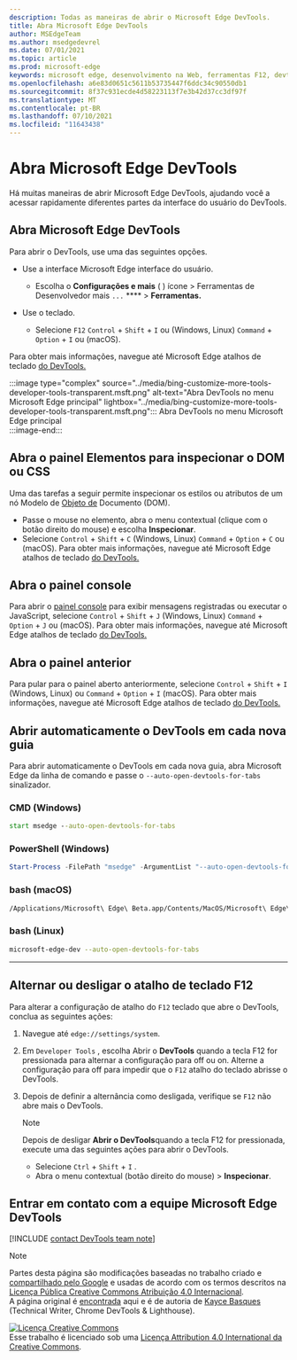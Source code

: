 ```yaml
---
description: Todas as maneiras de abrir o Microsoft Edge DevTools.
title: Abra Microsoft Edge DevTools
author: MSEdgeTeam
ms.author: msedgedevrel
ms.date: 07/01/2021
ms.topic: article
ms.prod: microsoft-edge
keywords: microsoft edge, desenvolvimento na Web, ferramentas F12, devtools
ms.openlocfilehash: a6e83d0651c5611b53735447f6ddc34c90550db1
ms.sourcegitcommit: 8f37c931ecde4d58223113f7e3b42d37cc3df97f
ms.translationtype: MT
ms.contentlocale: pt-BR
ms.lasthandoff: 07/10/2021
ms.locfileid: "11643438"
---
```

<!-- Copyright Kayce Basques 

   Licensed under the Apache License, Version 2.0 (the "License");
   you may not use this file except in compliance with the License.
   You may obtain a copy of the License at

       https://www.apache.org/licenses/LICENSE-2.0

   Unless required by applicable law or agreed to in writing, software
   distributed under the License is distributed on an "AS IS" BASIS,
   WITHOUT WARRANTIES OR CONDITIONS OF ANY KIND, either express or implied.
   See the License for the specific language governing permissions and
   limitations under the License. -->
# <a name="open-microsoft-edge-devtools"></a>Abra Microsoft Edge DevTools  

Há muitas maneiras de abrir Microsoft Edge DevTools, ajudando você a acessar rapidamente diferentes partes da interface do usuário do DevTools. 

## <a name="open-microsoft-edge-devtools"></a>Abra Microsoft Edge DevTools  

Para abrir o DevTools, use uma das seguintes opções.  

*   Use a interface Microsoft Edge interface do usuário.
    *  Escolha o **Configurações e mais** \( \) ícone > Ferramentas de Desenvolvedor mais `...` ****  >   **Ferramentas.**  
    
*   Use o teclado.  
    *   Selecione `F12` `Control` + `Shift` + `I` ou \(Windows, Linux\) `Command` + `Option` + `I` ou \(macOS\).  

Para obter mais informações, navegue até Microsoft Edge atalhos de teclado [do DevTools.][DevtoolsShortcutsIndex]  

:::image type="complex" source="../media/bing-customize-more-tools-developer-tools-transparent.msft.png" alt-text="Abra DevTools no menu Microsoft Edge principal" lightbox="../media/bing-customize-more-tools-developer-tools-transparent.msft.png":::
   Abra DevTools no menu Microsoft Edge principal  
:::image-end:::  

## <a name="open-the-elements-panel-to-inspect-the-dom-or-css"></a>Abra o painel Elementos para inspecionar o DOM ou CSS  

Uma das tarefas a seguir permite inspecionar os estilos ou atributos de um nó Modelo de [Objeto de](https://developer.mozilla.org/en-US/docs/Web/API/Document_Object_Model) Documento \(DOM\).

*   Passe o mouse no elemento, abra o menu contextual \(clique com o botão direito do mouse\) e escolha **Inspecionar**.  
*   Selecione `Control` + `Shift` + `C` \(Windows, Linux\) `Command` + `Option` + `C` ou \(macOS\). Para obter mais informações, navegue até Microsoft Edge atalhos de teclado [do DevTools.][DevtoolsShortcutsIndex]  

<!-- :::image type="complex" source="../media/bing-right-click-inspect.msft.png" alt-text="The Inspect option" lightbox="../media/bing-right-click-inspect.msft.png":::
   The **Inspect** option  
:::image-end:::  --> 

<!--Navigate to [Get Started With Viewing And Changing CSS][GetStartedCSS].  -->  

## <a name="open-the-console-panel"></a>Abra o painel console  

Para abrir o [painel console][DevtoolsConsoleIndex] para exibir mensagens registradas ou executar o JavaScript, selecione `Control` + `Shift` + `J` \(Windows, Linux\) `Command` + `Option` + `J` ou \(macOS\). Para obter mais informações, navegue até Microsoft Edge atalhos de teclado [do DevTools.][DevtoolsShortcutsIndex]  

<!--Navigate to [Get Started With The Console][ConsoleGetStarted].  -->

## <a name="open-the-previous-panel"></a>Abra o painel anterior  

Para pular para o painel aberto anteriormente, selecione `Control` + `Shift` + `I` \(Windows, Linux\) ou `Command` + `Option` + `I` \(macOS\).  Para obter mais informações, navegue até Microsoft Edge atalhos de teclado [do DevTools.][DevtoolsShortcutsIndex]  

## <a name="auto-open-devtools-on-every-new-tab"></a>Abrir automaticamente o DevTools em cada nova guia  

Para abrir automaticamente o DevTools em cada nova guia, abra Microsoft Edge da linha de comando e passe o `--auto-open-devtools-for-tabs` sinalizador.  

### [<a name="cmd-windows"></a>CMD (Windows)](#tab/cmd-Windows/)  

<a id="auto-open-devtools-command-line"></a>  

```cmd
start msedge --auto-open-devtools-for-tabs
```  

### [<a name="powershell-windows"></a>PowerShell (Windows)](#tab/powershell-Windows/)  

<a id="auto-open-devtools-command-line"></a>  

```powershell
Start-Process -FilePath "msedge" -ArgumentList "--auto-open-devtools-for-tabs"
```  

### [<a name="bash-macos"></a>bash (macOS)](#tab/bash-macos/)  

<a id="auto-open-devtools-command-line"></a>  

```bash
/Applications/Microsoft\ Edge\ Beta.app/Contents/MacOS/Microsoft\ Edge\ Beta --auto-open-devtools-for-tabs
```  

### [<a name="bash-linux"></a>bash (Linux)](#tab/bash-linux/)  

<a id="auto-open-devtools-command-line"></a>  

```bash
microsoft-edge-dev --auto-open-devtools-for-tabs
```  

* * *  

## <a name="toggle-the-f12-keyboard-shortcut-on-or-off"></a>Alternar ou desligar o atalho de teclado F12  

Para alterar a configuração de atalho do `F12` teclado que abre o DevTools, conclua as seguintes ações:  

1.  Navegue até `edge://settings/system`.  
1.  Em `Developer Tools` , escolha Abrir o **DevTools** quando a tecla F12 for pressionada para alternar a configuração para off ou on. Alterne a configuração para off para impedir que o `F12` atalho do teclado abrisse o DevTools.  
1.  Depois de definir a alternância como desligada, verifique se `F12` não abre mais o DevTools.  
    
    > [!NOTE]
    > Depois de desligar **Abrir o DevTools**quando a tecla F12 for pressionada, execute uma das seguintes ações para abrir o DevTools.  
    > 
    > *   Selecione `Ctrl` + `Shift` + `I` .  
    > *   Abra o menu contextual \(botão direito do mouse\) > **Inspecionar**.  
    
## <a name="getting-in-touch-with-the-microsoft-edge-devtools-team"></a>Entrar em contato com a equipe Microsoft Edge DevTools  

[!INCLUDE [contact DevTools team note](../includes/contact-devtools-team-note.md)]  

<!-- links -->  

[DevtoolsConsoleIndex]: ../console/index.md "Visão geral do console | Microsoft Docs"  
[DevtoolsShortcutsIndex]: ../shortcuts/index.md "Microsoft Edge Atalhos de teclado do DevTools | Microsoft Docs"  

<!--[ConsoleGetStarted]: /microsoft-edge/devtools-guide-chromium/console/get-started ""  -->  
<!--[GetStartedCSS]: /microsoft-edge/devtools-guide-chromium/css "CSS"  -->

> [!NOTE]
> Partes desta página são modificações baseadas no trabalho criado e [compartilhado pelo Google][GoogleSitePolicies] e usadas de acordo com os termos descritos na [Licença Pública Creative Commons Atribuição 4.0 Internacional][CCA4IL].  
> A página original é [encontrada](https://developers.google.com/web/tools/chrome-devtools/open) aqui e é de autoria de [Kayce Basques][KayceBasques] \(Technical Writer, Chrome DevTools \& Lighthouse\).  

[![Licença Creative Commons][CCby4Image]][CCA4IL]  
Esse trabalho é licenciado sob uma [Licença Attribution 4.0 International da Creative Commons][CCA4IL].  

[CCA4IL]: https://creativecommons.org/licenses/by/4.0  
[CCby4Image]: https://i.creativecommons.org/l/by/4.0/88x31.png  
[GoogleSitePolicies]: https://developers.google.com/terms/site-policies  
[KayceBasques]: https://developers.google.com/web/resources/contributors#kayce-basques  
